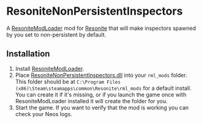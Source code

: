 # ResoniteNonPersistentInspectors

A [ResoniteModLoader](https://github.com/resonite-mod-loader/ResoniteModLoader) mod for [Resonite](https://Resonite.com/) that will make inspectors spawned by you set to non-persistent by default.

## Installation
1. Install [ResoniteModLoader](https://github.com/resonite-mod-loader/ResoniteModLoader).
2. Place [ResoniteNonPersistentInspectors.dll](https://github.com/XDelta/NeosNonPersistentInspectors/releases/latest/download/ResoniteNonPersistentInspectors.dll) into your `rml_mods` folder. This folder should be at `C:\Program Files (x86)\Steam\steamapps\common\Resonite\rml_mods` for a default install. You can create it if it's missing, or if you launch the game once with ResoniteModLoader installed it will create the folder for you.
3. Start the game. If you want to verify that the mod is working you can check your Neos logs.

